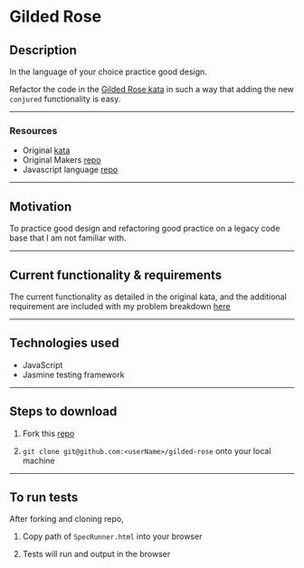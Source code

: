 Gilded Rose
===========

## Description

In the language of your choice practice good design.

Refactor the code in the [Gilded Rose kata](http://iamnotmyself.com/2011/02/13/refactor-this-the-gilded-rose-kata/) in such a way that adding the new `conjured` functionality is easy.

------

### Resources

- Original [kata](http://iamnotmyself.com/2011/02/13/refactor-this-the-gilded-rose-kata/)
- Original Makers [repo](https://github.com/makersacademy/course/blob/master/individual_challenges/gilded_rose.md)
- Javascript language [repo](https://github.com/guyroyse/gilded-rose-javascript)

------

## Motivation

To practice good design and refactoring good practice on a legacy code base that I am not familiar with.

------

## Current functionality & requirements

The current functionality as detailed in the original kata, and the additional requirement are included with my problem breakdown [here](https://github.com/mattTea/gilded-rose/blob/master/problem-breakdown.md)

------

## Technologies used

- JavaScript
- Jasmine testing framework
<!-- - ESLint -->
<!-- - Test coverage using Istanbul nyc (to be configured fully) -->

------

## Steps to download

1. Fork this [repo](https://github.com/mattTea/gilded-rose)

2. `git clone git@github.com:<userName>/gilded-rose` onto your local machine

------

## To run tests

After forking and cloning repo,

1. Copy path of `SpecRunner.html` into your browser

2. Tests will run and output in the browser

